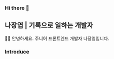 ### Hi there 👋

<!--
**kaydennna92/kaydennna92** is a ✨ _special_ ✨ repository because its `README.md` (this file) appears on your GitHub profile.

Here are some ideas to get you started:

- 🔭 I’m currently working on ...
- 🌱 I’m currently learning ...
- 👯 I’m looking to collaborate on ...
- 🤔 I’m looking for help with ...
- 💬 Ask me about ...
- 📫 How to reach me: ...
- 😄 Pronouns: ...
- ⚡ Fun fact: ...
-->


## 나장엽 | 기록으로 일하는 개발자
🤚🏻 안녕하세요. 주니어 프론트엔드 개발자 나장엽입니다.

<h3>Introduce</h3>
